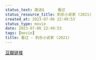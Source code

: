 ```yaml
---
status_text: 废话$      看过
status_resource_title: 刺杀小说家‎ (2021)
created_at: 2023-07-06 22:49:53
status_type: movie
date: 2023-07-06 22:49:53
tags: [movie]
title: 看过 - 刺杀小说家‎ (2021)
---
```

[豆瓣链接](https://movie.douban.com/subject/26826330/)
